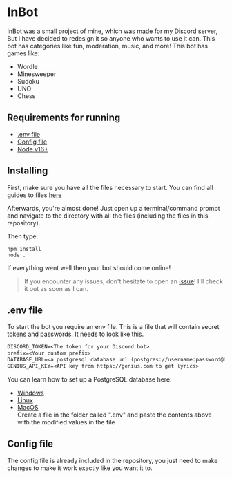 # InBot

InBot was a small project of mine, which was made for my Discord server, But I have decided to redesign it so anyone who wants to use it can. This bot has categories like fun, moderation, music, and more! This bot has games like:

- Wordle
- Minesweeper
- Sudoku
- UNO
- Chess

## Requirements for running

- [.env file](https://github.com/InimicalPart/InBot#env-file)
- [Config file](https://github.com/InimicalPart/InBot#config-file)
- [Node v16+](https://github.com/InimicalPart/InBot/blob/main/usage.txt)

## Installing

First, make sure you have all the files necessary to start. You can find all guides to files [here](https://github.com/InimicalPart/InBot#requirements-for-running)

Afterwards, you're almost done! Just open up a terminal/command prompt and navigate to the directory with all the files (including the files in this repository).

Then type:

```shell
npm install
node .
```

If everything went well then your bot should come online!

> If you encounter any issues, don't hesitate to open an [issue](https://github.com/InimicalPart/InBot/issues/new?assignees=InimicalPart&labels=help+wanted&template=help-required.md&title=%5BHELPREQ%5D+I+need+help+with+....%21)! I'll check it out as soon as I can.

## .env file

To start the bot you require an env file. This is a file that will contain secret tokens and passwords. It needs to look like this.

```txt
DISCORD_TOKEN=<The token for your Discord bot>
prefix=<Your custom prefix>
DATABASE_URL=<a postgresql database url (postgres://username:password@host:port/database)>
GENIUS_API_KEY=<API key from https://genius.com to get lyrics>
```

You can learn how to set up a PostgreSQL database here:

- [Windows](https://www.microfocus.com/documentation/idol/IDOL_12_0/MediaServer/Guides/html/English/Content/Getting_Started/Configure/_TRN_Set_up_PostgreSQL.htm)
- [Linux](https://www.microfocus.com/documentation/idol/IDOL_12_0/MediaServer/Guides/html/English/Content/Getting_Started/Configure/_TRN_Set_up_PostgreSQL_Linux.htm)
- [MacOS](https://www.sqlshack.com/setting-up-a-postgresql-database-on-mac/)
  <br>
  Create a file in the folder called ".env" and paste the contents above with the modified values in the file

## Config file

The config file is already included in the repository, you just need to make changes to make it work exactly like you want it to.
